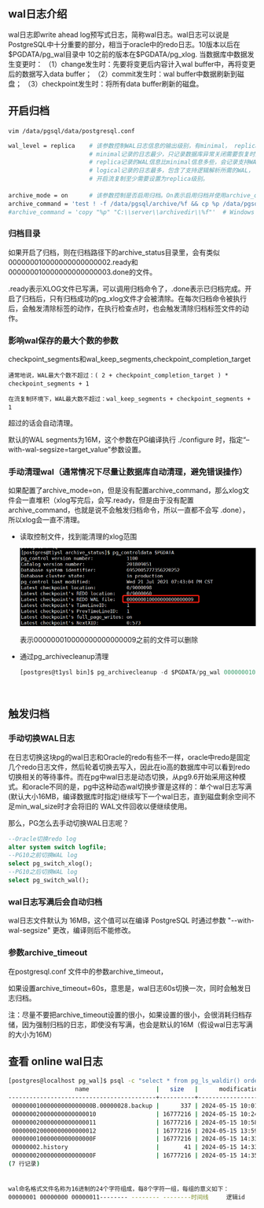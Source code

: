 

## wal日志介绍

wal日志即write ahead log预写式日志，简称wal日志。wal日志可以说是PostgreSQL中十分重要的部分，相当于oracle中的redo日志。10版本以后在\$PGDATA/pg\_wal目录中 10之前的版本在\$PGDATA/pg\_xlog.
当数据库中数据发生变更时：
（1）change发生时：先要将变更后内容计入wal buffer中，再将变更后的数据写入data buffer；
（2）commit发生时：wal buffer中数据刷新到磁盘；
（3）checkpoint发生时：将所有data buffer刷新的磁盘。

## 开启归档

​`vim /data/pgsql/data/postgresql.conf`​

```bash
wal_level = replica    # 该参数控制WAL日志信息的输出级别，有minimal， replica， logical三种模式，修改该参数需要重启。
                       # minimal记录的日志最少，只记录数据库异常关闭需要恢复时的WAL信息。
                       # replica记录的WAL信息比minimal信息多些，会记录支持WAL归档、复制和备库中启用只读查询等操作所需的WAL信息。
                       # logical记录的日志最多，包含了支持逻辑解析所需的WAL，
                       # 开启流复制至少需要设置为replica级别。

archive_mode = on      # 该参数控制是否启用归档。On表示启用归档并使用archive_command参数的配置命令将WAL日志归档，修改该参数需要重启数据库。
archive_command = 'test ! -f /data/pgsql/archive/%f && cp %p /data/pgsql/archive/%f'  # Unix 归档日志保存路径
#archive_command = 'copy "%p" "C:\\server\\archivedir\\%f"'  # Windows
```

### **归档目录**

如果开启了归档，则在归档路径下的archive_status目录里，会有类似000000010000000000000002.ready和000000010000000000000003.done的文件。

.ready表示XLOG文件已写满，可以调用归档命令了，.done表示已归档完成。开启了归档后，只有归档成功的pg_xlog文件才会被清除。在每次归档命令被执行后，会触发清除标签的动作，在执行检查点时，也会触发清除归档标签文件的动作。

### **影响wal保存的最大个数的参数**

checkpoint_segments和wal_keep_segments,checkpoint_completion_target

​`通常地说，WAL最大个数不超过：( 2 + checkpoint_completion_target ) * checkpoint_segments + 1`​

​`在流复制环境下，WAL最大数不超过：wal_keep_segments + checkpoint_segments + 1`​

超过的话会自动清理。

默认的WAL segments为16M，这个参数在PG编译执行 ./configure 时，指定“–with-wal-segsize=target_value”参数设置。

### **手动清理wal（通常情况下尽量让数据库自动清理，避免错误操作）**

如果配置了archive_mode=on，但是没有配置archive_command，那么xlog文件会一直堆积（xlog写完后，会写.ready，但是由于没有配置archive_command，也就是说不会触发归档命令，所以一直都不会写  .done），所以xlog会一直不清理。

- 读取控制文件，找到能清理的xlog范围

  ![modb_20210804_d7bc1b22-f4ba-11eb-943c-38f9d3cd240d](assets/modb_20210804_d7bc1b22-f4ba-11eb-943c-38f9d3cd240d-20240515161711-ag9yf1u.png)

  表示000000010000000000000009之前的文件可以删除
- 通过pg_archivecleanup清理

  ```sql
  [postgres@t1ysl bin]$ pg_archivecleanup -d $PGDATA/pg_wal 000000010000000000000009
  ```

‍

## 触发归档

### 手动切换WAL日志

在日志切换这块pg的wal日志和Oracle的redo有些不一样，oracle中redo是固定几个redo日志文件，然后轮着切换去写入，因此在io高的数据库中可以看到redo切换相关的等待事件。而在pg中wal日志是动态切换，从pg9.6开始采用这种模式。和oracle不同的是，pg中这种动态wal切换步骤是这样的：单个wal日志写满(默认大小16MB，编译数据库时指定)继续写下一个wal日志，直到磁盘剩余空间不足min_wal_size时才会将旧的  WAL文件回收以便继续使用。

那么，PG怎么去手动切换WAL日志呢？

```sql
--Oracle切换redo log
alter system switch logfile;
--PG10之前切换WAL log
select pg_switch_xlog();
--PG10之后切换WAL log
select pg_switch_wal();
```

### wal日志写满后会自动归档

wal日志文件默认为 16MB，这个值可以在编译 PostgreSQL 时通过参数 "--with-wal-segsize" 更改，编译则后不能修改。

### 参数archive_timeout

在postgresql.conf 文件中的参数archive_timeout，

如果设置archive_timeout=60s，意思是，wal日志60s切换一次，同时会触发日志归档。

注：尽量不要把archive_timeout设置的很小，如果设置的很小，会很消耗归档存储，因为强制归档的日志，即使没有写满，也会是默认的16M（假设wal日志写满的大小为16M）

## 查看 online wal日志

```bash
[postgres@localhost pg_wal]$ psql -c "select * from pg_ls_waldir() order by modification asc;"
                   name                   |   size   |      modification  
------------------------------------------+----------+------------------------
 00000001000000000000000B.00000028.backup |      337 | 2024-05-15 10:01:21+08
 000000020000000000000010                 | 16777216 | 2024-05-15 10:24:53+08
 000000020000000000000011                 | 16777216 | 2024-05-15 10:58:18+08
 000000020000000000000012                 | 16777216 | 2024-05-15 13:59:20+08
 00000001000000000000000F                 | 16777216 | 2024-05-15 14:33:34+08
 00000002.history                         |       41 | 2024-05-15 14:33:34+08
 00000002000000000000000F                 | 16777216 | 2024-05-15 14:35:02+08
(7 行记录)


wal命名格式文件名称为16进制的24个字符组成，每8个字符一组，每组的意义如下：
00000001 00000000 00000011-------- -------- --------时间线     逻辑id    物理id
```

‍
